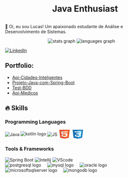 <!--título-->
<div id="user-content-toc">
  <ul align="center">
    <summary><h1 style="display: inline-block">Java Enthusiast</h1></summary>
</div>


<!-- Presentation -->
<p>
  👋 Oi, eu sou Lucas! Um apaixonado estudante de Análise e Desenvolvimento de Sistemas.

</p>

<div align="center">
  <img src="https://github-readme-stats.vercel.app/api?username=lucasccunha&hide_title=false&hide_rank=false&show_icons=true&include_all_commits=true&count_private=true&disable_animations=false&theme=dracula&locale=en&hide_border=false" height="150" alt="stats graph"  />
  <img src="https://github-readme-stats.vercel.app/api/top-langs?username=lucasccunha&locale=en&hide_title=false&layout=compact&card_width=320&langs_count=5&theme=dracula&hide_border=false" height="150" alt="languages graph"  />
</div>

<!-- Links -->


[![LinkedIn](https://img.shields.io/badge/LinkedIn-0077B5?style=for-the-badge&logo=linkedin&logoColor=white)](https://www.linkedin.com/in/lucas-cunha-5b0a1574/)



<!-- Portfolio -->
## Portfolio:
- [Api-Cidades-Inteligentes](https://github.com/lucasccunha/Api-Cidades-Inteligentes)
- [Projeto-Java-com-Spring-Boot](https://github.com/lucasccunha/Projeto-Java-com-Spring-Boot)
- [Test-BDD](https://github.com/lucasccunha/TEST-BDD)
- [Api-Medicos](https://github.com/lucasccunha/Api-Medicos)


## 🔥 Skills
<!-- Skills: Programming Languages -->
  <div style="flex-basis: 48%;">
    <h3>Programming Languages</h3>
    <img align="center" alt="Java" height="30" width="40" src="https://cdn.jsdelivr.net/gh/devicons/devicon/icons/java/java-original.svg"/>
    <img src="https://cdn.jsdelivr.net/gh/devicons/devicon/icons/kotlin/kotlin-original.svg" height="30" alt="kotlin logo" />
     <img align="center" alt="JS" height="30" width="40" src="https://cdn.jsdelivr.net/gh/devicons/devicon/icons/javascript/javascript-original.svg"/>
    <img align="center" alt="HTML" height="30" width="40" src="https://raw.githubusercontent.com/devicons/devicon/master/icons/html5/html5-original.svg"/>
    <img align="center" alt="CSS" height="30" width="40" src="https://raw.githubusercontent.com/devicons/devicon/master/icons/css3/css3-original.svg"/>
  </div>
  
  <!-- Skills: Tools & Frameworks -->
  <div style="flex-basis: 48%;">
    <h3>Tools & Frameworks</h3>
    <img align="center" alt="Spring Boot" height="30" width="40" src="https://cdn.jsdelivr.net/gh/devicons/devicon/icons/spring/spring-original.svg"/>
     <img align="center" alt="Intellij" height="30" width="40" src="https://cdn.jsdelivr.net/gh/devicons/devicon/icons/intellij/intellij-original.svg"/>
    <img align="center" alt="VScode" height="30" width="40" src="https://cdn.jsdelivr.net/gh/devicons/devicon/icons/vscode/vscode-original.svg"/>
  </div>
  
  <!-- Skills: Database -->
  <div style="flex-basis: 48%;">
    <h3Database</h3>
    <div align="left">
    <img src="https://cdn.jsdelivr.net/gh/devicons/devicon/icons/postgresql/postgresql-original.svg" height="30" alt="postgresql logo"  />
    <img width="12" />
    <img src="https://cdn.jsdelivr.net/gh/devicons/devicon/icons/mysql/mysql-original.svg" height="30" alt="mysql logo"  />
    <img width="12" />
    <img src="https://cdn.jsdelivr.net/gh/devicons/devicon/icons/oracle/oracle-original.svg" height="30" alt="oracle logo"  />
    <img width="12" />
    <img src="https://cdn.jsdelivr.net/gh/devicons/devicon/icons/microsoftsqlserver/microsoftsqlserver-plain.svg" height="30" alt="microsoftsqlserver logo"  />
    <img width="12" />
    <img src="https://cdn.jsdelivr.net/gh/devicons/devicon/icons/mongodb/mongodb-original.svg" height="30" alt="mongodb logo"  />
  </div>
  

